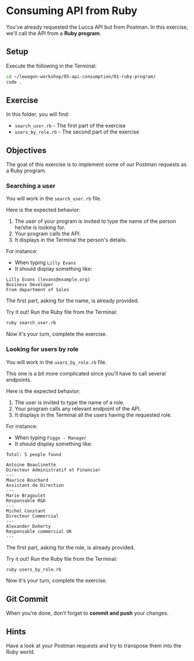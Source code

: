 # Consuming API from Ruby

You've already requested the Lucca API but from Postman. In this exercise, we'll call the API from a **Ruby program**.

## Setup

Execute the following in the Terminal:

```bash
cd ~/lewagon-workshop/05-api-consumption/01-ruby-program/
code .
```

## Exercise

In this folder, you will find:

- `search_user.rb` - The first part of the exercise
- `users_by_role.rb` - The second part of the exercise

## Objectives

The goal of this exercise is to implement some of our Postman requests as a Ruby program.

### Searching a user

You will work in the `search_user.rb` file.

Here is the expected behavior:

1. The user of your program is invited to type the name of the person he/she is looking for.
2. Your program calls the API.
3. It displays in the Terminal the person's details.


For instance:

- When typing `Lilly Evans`
- It should display something like:

```text
Lilly Evans (levans@example.org)
Business Developer
From department of Sales
```

The first part, asking for the name, is already provided.

Try it out! Run the Ruby file from the Terminal:

```bash
ruby search_user.rb
```

Now it's your turn, complete the exercise.

### Looking for users by role

You will work in the `users_by_role.rb` file.

This one is a bit more complicated since you'll have to call several endpoints.

Here is the expected behavior:

1. The user is invited to type the name of a role.
2. Your program calls any relevant endpoint of the API.
3. It displays in the Terminal all the users having the requested role.


For instance:

- When typing `Figgo - Manager`
- It should display something like:

```text
Total: 5 people found

Antoine Beaulinette
Directeur Administratif et Financier
---
Maurice Bouchard
Assistant de Direction
---
Marie Bragoulet
Responsable R&D
---
Michel Constant
Directeur Commercial
---
Alexander Doherty
Responsable commercial UK
---
```

The first part, asking for the role, is already provided.

Try it out! Run the Ruby file from the Terminal:

```bash
ruby users_by_role.rb
```

Now it's your turn, complete the exercise.

## Git Commit

When you're done, don't forget to **commit and push** your changes.

## Hints

Have a look at your Postman requests and try to transpose them into the Ruby world.
